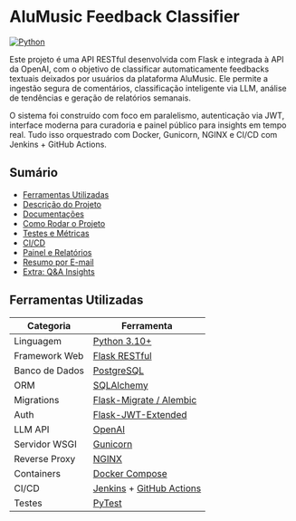 # AluMusic Feedback Classifier

[![Python](https://img.shields.io/badge/python-3670A0?style=for-the-badge&logo=python&labelColor=11111b&color=B5E8E0&logoColor=e0e0e0)](https://www.python.org/)


Este projeto é uma API RESTful desenvolvida com Flask e integrada à API da OpenAI, com o objetivo de classificar automaticamente feedbacks textuais deixados por usuários da plataforma AluMusic. Ele permite a ingestão segura de comentários, classificação inteligente via LLM, análise de tendências e geração de relatórios semanais.

O sistema foi construído com foco em paralelismo, autenticação via JWT, interface moderna para curadoria e painel público para insights em tempo real. Tudo isso orquestrado com Docker, Gunicorn, NGINX e CI/CD com Jenkins + GitHub Actions.

## Sumário

- [Ferramentas Utilizadas](#ferramentas-utilizadas)
- [Descrição do Projeto](#descrição-do-projeto)
- [Documentações](#documentações)
- [Como Rodar o Projeto](#como-rodar-o-projeto)
- [Testes e Métricas](#testes-e-métricas)
- [CI/CD](#cicd)
- [Painel e Relatórios](#painel-e-relatórios)
- [Resumo por E-mail](#resumo-por-e-mail)
- [Extra: Q&A Insights](#extra-qa-insights)


## Ferramentas Utilizadas

| Categoria      | Ferramenta                                                                               |
|----------------|------------------------------------------------------------------------------------------|
| Linguagem      | [Python 3.10+](https://www.python.org/)                                                  |
| Framework Web  | [Flask RESTful](https://flask-restful.readthedocs.io/en/latest/)                         |
| Banco de Dados | [PostgreSQL](https://www.postgresql.org/)                                                |
| ORM            | [SQLAlchemy](https://www.sqlalchemy.org/)                                                |
| Migrations     | [Flask-Migrate / Alembic](https://flask-migrate.readthedocs.io/)                         |
| Auth           | [Flask-JWT-Extended](https://flask-jwt-extended.readthedocs.io/)                         |
| LLM API        | [OpenAI](https://platform.openai.com/docs)                                               |
| Servidor WSGI  | [Gunicorn](https://gunicorn.org/)                                                        |
| Reverse Proxy  | [NGINX](https://nginx.org/en/docs/)                                                      |
| Containers     | [Docker Compose](https://docs.docker.com/compose/)                                       |
| CI/CD          | [Jenkins](https://www.jenkins.io/) + [GitHub Actions](https://docs.github.com/actions)   |
| Testes         | [PyTest](https://docs.pytest.org/en/latest/)                                             |
